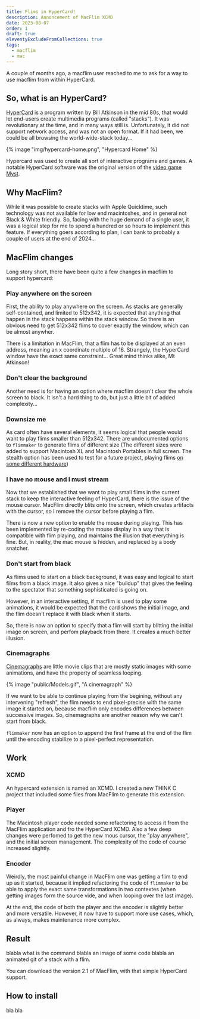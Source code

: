 ```yaml
---
title: Flims in HyperCard!
description: Annoncement of MacFlim XCMD
date: 2023-08-07
order: 1
draft: true
eleventyExcludeFromCollections: true
tags:
  - macflim
  - mac
---
```


A couple of months ago, a macflim user reached to me to ask for a way to use macflim from within HyperCard.

## So, what is an HyperCard?

[HyperCard](https://en.wikipedia.org/wiki/HyperCard) is a program written by Bill Atkinson in the mid 80s, that would let end-users create multimedia programs (called "stacks"). It was revolutionary at the time, and in many ways still is. Unfortunately, it did not support network access, and was not an open format. If it had been, we could be all browsing the world-wide-stack today...

{% image "img/hypercard-home.png", "Hypercard Home" %}

Hypercard was used to create all sort of interactive programs and games. A notable HyperCard software was the original version of the [video game Myst](https://en.wikipedia.org/wiki/Myst).

## Why MacFlim?

While it was possible to create stacks with Apple Quicktime, such technology was not available for low end macintoshes, and in general not Black & White friendly. So, facing with the huge demand of a single user, it was a logical step for me to spend a hundred or so hours to implement this feature. If everything goers according to plan, I can bank to probably a couple of users at the end of 2024...

## MacFlim changes

Long story short, there have been quite a few changes in macflim to support hypercard:

### Play anywhere on the screen

First, the ability to play anywhere on the screen. As stacks are generally self-contained, and limited to 512x342, it is expected that anything that happen in the stack happens within the stack window. So there is an obvious need to get 512x342 flims to cover exactly the window, which can be almost anywher.

There is a limitation in MacFlim, that a flim has to be displayed at an even address, meaning an x coordinate multiple of 16. Strangely, the HyperCard window have the exact same constraint... Great mind thinks alike, Mt Atkinson!

### Don't clear the background

Another need is for having an option where macflim doesn't clear the whole screen to black. It isn't a hard thing to do, but just a little bit of added complexity...

### Downsize me

As card often have several elements, it seems logical that people would want to play flims smaller than 512x342. There are undocumented options to ``flimmaker`` to generate flims of different size (The different sizes were added to support Macintosh XL and Macintosh Portables in full screen. The stealth option has been used to test for a future project, playing flims [on some different hardware](https://oldcomputers.net/trs200.html))

### I have no mouse and I must stream

Now that we established that we want to play small flims in the current stack to keep the interactive feeling of HyperCard, there is the issue of the mouse cursor. MacFlim directly blits onto the screen, which creates artifacts with the cursor, so I remove the cursor before playing a flim.

There is now a new option to enable the mouse during playing. This has been implemented by re-coding the mouse display in a way that is compatible with flim playing, and maintains the illusion that everything is fine. But, in reality, the mac mouse is hidden, and replaced by a body snatcher.

### Don't start from black

As flims used to start on a black background, it was easy and logical to start films from a black image. It also gives a nice "buildup" that gives the feeling to the spectator that something sophisticated is going on.

However, in an interactive setting, if macflim is used to play some animations, it would be expected that the card shows the initial image, and the flim doesn't replace it with black when it starts.

So, there is now an option to specify that a flim will start by blitting the initial image on screen, and perfom playback from there. It creates a much better illusion.

### Cinemagraphs

[Cinemagraphs](https://www.reddit.com/r/Cinemagraphs/) are little movie clips that are mostly static images with some animations, and have the property of seamless looping.

{% image "public/Models.gif", "A cinemagraph" %}

If we want to be able to continue playing from the begining, without any intervening "refresh", the flim needs to end pixel-precise with the same image it started on, because macflim only encodes differences between successive images. So, cinemagraphs are another reason why we can't start from black.

``flimmaker`` now has an option to append the first frame at the end of the flim until the encoding stabilize to a pixel-perfect representation.

## Work

### XCMD

An hypercard extension is named an XCMD. I created a new THINK C project that included some files from MacFlim to generate this extension.

### Player

The Macintosh player code needed some refactoring to access it from the MacFlim application and fro the HyperCard XCMD. Also a few deep changes were perfomed to get the new mous cursor, the "play anywhere", and the initial screen management. The complexity of the code of course increased slightly.

### Encoder

Weirdly, the most painful change in MacFlim one was getting a flim to end up as it started, because it implied refactoring the code of ``flimmaker`` to be able to apply the exact same transformations in two contextes (when getting images form the source vide, and when looping over the last image).

At the end, the code of both the player and the encoder is slightly better and more versatile. However, it now have to support more use cases, which, as always, makes maintenance more complex.

## Result

blabla what is the command blabla an image of some code blabla an animated git of a stack with a flim.

You can download the version 2.1 of MacFlim, with that simple HyperCard support.

## How to install

bla bla














